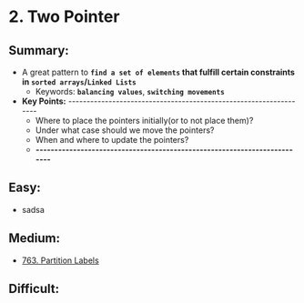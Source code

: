 # 2. Two Pointer

## Summary:

* A great pattern to **`find a set of elements` that fulfill certain constraints in `sorted arrays`/`Linked Lists`** 
  * Keywords:  **`balancing values`**, **`switching movements`**
* **Key Points:** ------------------------------------------------------------------
  * Where to place the pointers initially\(or to not place them\)?
  * Under what case should we move the pointers?
  * When and where to update the pointers?
  * **-------------------------------------------------------------------------**

## Easy:

* sadsa

## Medium:

* [763. Partition Labels](https://leetcode.com/problems/partition-labels/)

## Difficult:



